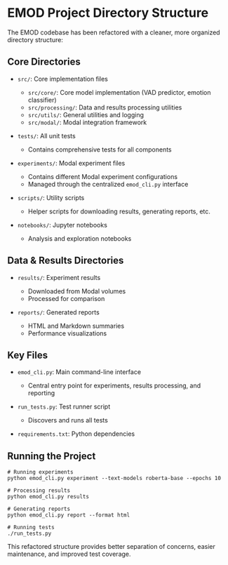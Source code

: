 # EMOD Project Directory Structure

The EMOD codebase has been refactored with a cleaner, more organized directory structure:

## Core Directories

- `src/`: Core implementation files
  - `src/core/`: Core model implementation (VAD predictor, emotion classifier)
  - `src/processing/`: Data and results processing utilities
  - `src/utils/`: General utilities and logging
  - `src/modal/`: Modal integration framework

- `tests/`: All unit tests
  - Contains comprehensive tests for all components

- `experiments/`: Modal experiment files
  - Contains different Modal experiment configurations
  - Managed through the centralized `emod_cli.py` interface

- `scripts/`: Utility scripts
  - Helper scripts for downloading results, generating reports, etc.

- `notebooks/`: Jupyter notebooks
  - Analysis and exploration notebooks

## Data & Results Directories

- `results/`: Experiment results
  - Downloaded from Modal volumes
  - Processed for comparison

- `reports/`: Generated reports
  - HTML and Markdown summaries
  - Performance visualizations

## Key Files

- `emod_cli.py`: Main command-line interface
  - Central entry point for experiments, results processing, and reporting

- `run_tests.py`: Test runner script
  - Discovers and runs all tests

- `requirements.txt`: Python dependencies

## Running the Project

```
# Running experiments
python emod_cli.py experiment --text-models roberta-base --epochs 10

# Processing results
python emod_cli.py results

# Generating reports
python emod_cli.py report --format html

# Running tests
./run_tests.py
```

This refactored structure provides better separation of concerns, easier maintenance, and improved test coverage. 